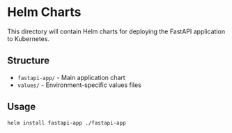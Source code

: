 # Helm Charts

This directory will contain Helm charts for deploying the FastAPI application to Kubernetes.

## Structure
- `fastapi-app/` - Main application chart
- `values/` - Environment-specific values files

## Usage
```bash
helm install fastapi-app ./fastapi-app
```
